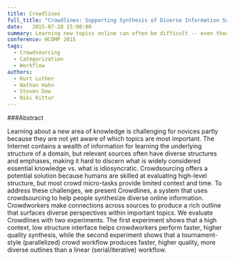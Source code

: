 ```yaml
---
title: Crowdlines
full_title: "Crowdlines: Supporting Synthesis of Diverse Information Sources through Crowdsourced Outlines"
date:   2015-07-28 15:00:00
summary: Learning new topics online can often be difficult -- even though their might be a wealth of information, it's often structured differently and the terminology used can be different. We utilized crowdworkers to synthesize this diverse information into a cohesive outline that retains the diversity of the original sources, but has a consistent structure. 
conference: HCOMP 2015
tags:
  - Crowdsourcing
  - Categorization
  - Workflow
authors:
  - Kurt Luther
  - Nathan Hahn
  - Steven Dow
  - Niki Kittur
---
```


###Abstract

Learning about a new area of knowledge is challenging for novices partly because they are not yet aware of which topics are most important. The Internet contains a wealth of information for learning the underlying structure of a domain, but relevant sources often have diverse structures and emphases, making it hard to discern what is widely considered essential knowledge vs. what is idiosyncratic. Crowdsourcing offers a potential solution because humans are skilled at evaluating high-level structure, but most crowd micro-tasks provide limited context and time. To address these challenges, we present Crowdlines, a system that uses crowdsourcing to help people synthesize diverse online information. Crowdworkers make connections across sources to produce a rich outline that surfaces diverse perspectives within important topics. We evaluate Crowdlines with two experiments. The first experiment shows that a high context, low structure interface helps crowdworkers perform faster, higher quality synthesis, while the second experiment shows that a tournament-style (parallelized) crowd workflow produces faster, higher quality, more diverse outlines than a linear (serial/iterative) workflow.


